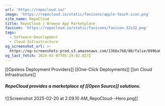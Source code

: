 ```yaml
---
url: 'https://repocloud.io/'
image: 'https://repocloud.io/static/favicons/apple-touch-icon.png'
site_name: RepoCloud
title: RepoCloud | Browse App Marketplace
favicon: 'https://repocloud.io/static/favicons/favicon-32x32.png'
tags:
  - Software-Development
  - Cloud-Infrastructure
og_screenshot_url: >-
  https://og-screenshots-prod.s3.amazonaws.com/1366x768/80/false/099ba6e0edb7b63c6db26dfc47f385c7dd1281f7d6d6a1542869c8c55dd9b7dc.jpeg
og_last_fetch: 2025-03-07T05:19:02.927Z
---
```

[[Opsless Deployment Providers]]
[[One-Click Deployments]]
[[on Cloud Infrastructure]]

##### RepoCloud provides a marketplace of [[Open Source]] solutions.
![[Screenshot 2025-02-20 at 2.09.10 AM_RepoCloud--Hero.png]]
